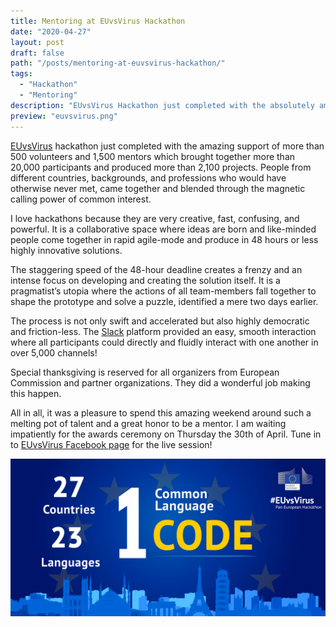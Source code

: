 ```yaml
---
title: Mentoring at EUvsVirus Hackathon
date: "2020-04-27"
layout: post
draft: false
path: "/posts/mentoring-at-euvsvirus-hackathon/"
tags:
  - "Hackathon"
  - "Mentoring"
description: "EUvsVirus Hackathon just completed with the absolutely amazing support of more than 500 volunteers and 1,500 mentors which brought together more than 20,000 participants and produced more than 2,100 projects."
preview: "euvsvirus.png"
---
```


[EUvsVirus](https://euvsvirus.org/) hackathon just completed with the amazing support of more than 500 volunteers and 1,500 mentors which brought together more than 20,000 participants and produced more than 2,100 projects. People from different countries, backgrounds, and professions who would have otherwise never met, came together and blended through the magnetic calling power of common interest.

I love hackathons because they are very creative, fast, confusing, and powerful. It is a collaborative space where ideas are born and like-minded people come together in rapid agile-mode and produce in 48 hours or less highly innovative solutions.

The staggering speed of the 48-hour deadline creates a frenzy and an intense focus on developing and creating the solution itself. It is a pragmatist’s utopia where the actions of all team-members fall together to shape the prototype and solve a puzzle, identified a mere two days earlier.

The process is not only swift and accelerated but also highly democratic and friction-less. The [Slack](https://slack.com) platform provided an easy, smooth interaction where all participants could directly and fluidly interact with one another in over 5,000 channels!

Special thanksgiving is reserved for all organizers from European Commission and partner organizations. They did a wonderful job making this happen.

All in all, it was a pleasure to spend this amazing weekend around such a melting pot of talent and a great honor to be a mentor. I am waiting impatiently for the awards ceremony on Thursday the 30th of April. Tune in to [EUvsVirus Facebook page](https://www.facebook.com/EUvsVirus/) for the live session!

![EUvsVirus Hackathon Banner](./euvsvirus.png)
